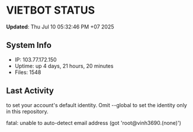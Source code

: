 # VIETBOT STATUS
**Updated**: Thu Jul 10 05:32:46 PM +07 2025

## System Info
- IP: 103.77.172.150
- Uptime: up 4 days, 21 hours, 20 minutes
- Files: 1548

## Last Activity

to set your account's default identity.
Omit --global to set the identity only in this repository.

fatal: unable to auto-detect email address (got 'root@vinh3690.(none)')
